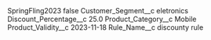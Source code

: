 <?xml version="1.0" encoding="UTF-8"?>
<CustomMetadata xmlns="http://soap.sforce.com/2006/04/metadata" xmlns:xsi="http://www.w3.org/2001/XMLSchema-instance" xmlns:xsd="http://www.w3.org/2001/XMLSchema">
    <label>SpringFling2023</label>
    <protected>false</protected>
    <values>
        <field>Customer_Segment__c</field>
        <value xsi:type="xsd:string">eletronics</value>
    </values>
    <values>
        <field>Discount_Percentage__c</field>
        <value xsi:type="xsd:double">25.0</value>
    </values>
    <values>
        <field>Product_Category__c</field>
        <value xsi:type="xsd:string">Mobile</value>
    </values>
    <values>
        <field>Product_Validity__c</field>
        <value xsi:type="xsd:date">2023-11-18</value>
    </values>
    <values>
        <field>Rule_Name__c</field>
        <value xsi:type="xsd:string">discounty rule</value>
    </values>
</CustomMetadata>
